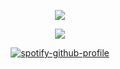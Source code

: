 
<div align="center">


<div align="center">


![](https://komarev.com/ghpvc/?username=nvdreclair&style=plastic&color=ff6ec7&label=⚝)


![](https://i.postimg.cc/gJXWvfyr/d1f7ff0601a2842e858d0bb941aebf23.jpg)


[![spotify-github-profile](https://spotify-github-profile.kittinanx.com/api/view?uid=314wofu4etpnb4n3jgtgwk5l4bqi&cover_image=true&theme=novatorem&show_offline=false&background_color=121212&interchange=true&bar_color=ffffff&bar_color_cover=false)](https://github.com/kittinan/spotify-github-profile)

<div align="center">
